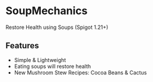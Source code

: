 # SoupMechanics
 Restore Health using Soups (Spigot 1.21+)

## Features
- Simple & Lightweight
- Eating soups will restore health
- New Mushroom Stew Recipes: Cocoa Beans & Cactus
